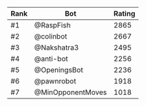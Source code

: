 Rank|Bot|Rating
---|---|---
#1|@RaspFish|2865
#2|@colinbot|2667
#3|@Nakshatra3|2495
#4|@anti-bot|2256
#5|@OpeningsBot|2236
#6|@pawnrobot|1918
#7|@MinOpponentMoves|1018
